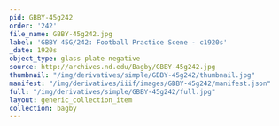 ```yaml
---
pid: GBBY-45g242
order: '242'
file_name: GBBY-45g242.jpg
label: 'GBBY 45G/242: Football Practice Scene - c1920s'
_date: 1920s
object_type: glass plate negative
source: http://archives.nd.edu/Bagby/GBBY-45g242.jpg
thumbnail: "/img/derivatives/simple/GBBY-45g242/thumbnail.jpg"
manifest: "/img/derivatives/iiif/images/GBBY-45g242/manifest.json"
full: "/img/derivatives/simple/GBBY-45g242/full.jpg"
layout: generic_collection_item
collection: bagby
---
```

